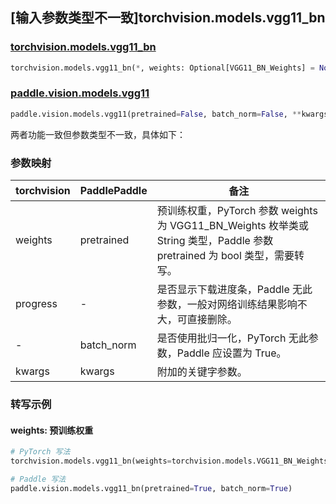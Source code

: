 ## [输入参数类型不一致]torchvision.models.vgg11_bn

### [torchvision.models.vgg11_bn](https://pytorch.org/vision/main/models/generated/torchvision.models.vgg11_bn.html)

```python
torchvision.models.vgg11_bn(*, weights: Optional[VGG11_BN_Weights] = None, progress: bool = True, **kwargs: Any)
```

### [paddle.vision.models.vgg11](https://www.paddlepaddle.org.cn/documentation/docs/zh/api/paddle/vision/models/vgg11_cn.html)

```python
paddle.vision.models.vgg11(pretrained=False, batch_norm=False, **kwargs)
```

两者功能一致但参数类型不一致，具体如下：

### 参数映射

| torchvision | PaddlePaddle | 备注 |
| ----------- | ------------ | ---- |
| weights     | pretrained   | 预训练权重，PyTorch 参数 weights 为 VGG11_BN_Weights 枚举类或 String 类型，Paddle 参数 pretrained 为 bool 类型，需要转写。|
| progress    | -            | 是否显示下载进度条，Paddle 无此参数，一般对网络训练结果影响不大，可直接删除。|
| -           | batch_norm   | 是否使用批归一化，PyTorch 无此参数，Paddle 应设置为 True。 |
| kwargs      | kwargs       | 附加的关键字参数。|

### 转写示例
#### weights: 预训练权重
```python
# PyTorch 写法
torchvision.models.vgg11_bn(weights=torchvision.models.VGG11_BN_Weights.DEFAULT)

# Paddle 写法
paddle.vision.models.vgg11_bn(pretrained=True, batch_norm=True)
```

